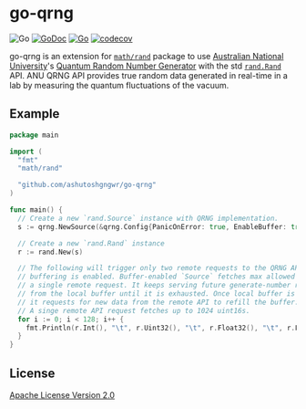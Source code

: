 # go-qrng

![Go](https://img.shields.io/github/go-mod/go-version/ashutoshgngwr/go-qrng)
[![GoDoc](https://img.shields.io/badge/go-documentation-blue.svg)](https://pkg.go.dev/github.com/ashutoshgngwr/go-qrng)
[![Go](https://github.com/ashutoshgngwr/go-qrng/workflows/Go/badge.svg)](https://github.com/ashutoshgngwr/go-qrng/actions?query=workflow%3AGo)
[![codecov](https://codecov.io/gh/ashutoshgngwr/go-qrng/branch/master/graph/badge.svg?token=F6BRVRHY8M)](https://codecov.io/gh/ashutoshgngwr/go-qrng)

go-qrng is an extension for [`math/rand`](https://golang.org/pkg/math/rand/)
package to use [Australian National University](https://www.anu.edu.au/)'s
[Quantum Random Number Generator](https://qrng.anu.edu.au/) with the std
[`rand.Rand`](https://golang.org/pkg/math/rand/#Rand) API. ANU QRNG API provides
true random data generated in real-time in a lab by measuring the quantum
fluctuations of the vacuum.

## Example

```go
package main

import (
  "fmt"
  "math/rand"

  "github.com/ashutoshgngwr/go-qrng"
)

func main() {
  // Create a new `rand.Source` instance with QRNG implementation.
  s := qrng.NewSource(&qrng.Config{PanicOnError: true, EnableBuffer: true})

  // Create a new `rand.Rand` instance
  r := rand.New(s)

  // The following will trigger only two remote requests to the QRNG API since
  // buffering is enabled. Buffer-enabled `Source` fetches max allowed data in
  // a single remote request. It keeps serving future generate-number requests
  // from the local buffer until it is exhausted. Once local buffer is empty,
  // it requests for new data from the remote API to refill the buffer. Note:
  // A singe remote API request fetches up to 1024 uint16s.
  for i := 0; i < 128; i++ {
    fmt.Println(r.Int(), "\t", r.Uint32(), "\t", r.Float32(), "\t", r.Float64())
  }
}
```

## License

[Apache License Version 2.0](LICENSE)
